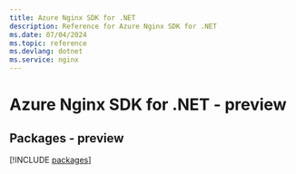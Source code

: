 ```yaml
---
title: Azure Nginx SDK for .NET
description: Reference for Azure Nginx SDK for .NET
ms.date: 07/04/2024
ms.topic: reference
ms.devlang: dotnet
ms.service: nginx
---
```

# Azure Nginx SDK for .NET - preview
## Packages - preview
[!INCLUDE [packages](nginx-index.md)]